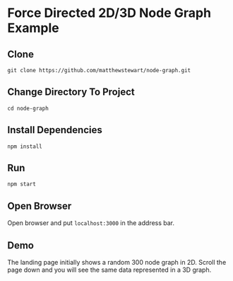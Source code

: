 # Force Directed 2D/3D Node Graph Example

## Clone
```
git clone https://github.com/matthewstewart/node-graph.git
```

## Change Directory To Project
```
cd node-graph
```

## Install Dependencies
```
npm install
```

## Run
```
npm start
```

## Open Browser
Open browser and put ```localhost:3000``` in the address bar.

## Demo
The landing page initially shows a random 300 node graph in 2D. Scroll the page down and you will see the same data represented in a 3D graph.